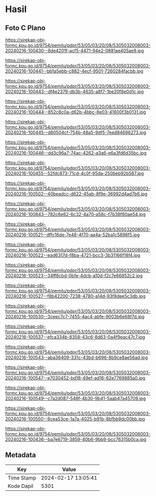 # Hasil

## Foto C Plano

https://sirekap-obj-formc.kpu.go.id/9754/pemilu/pdpr/53/05/03/20/08/5305032008003-20240216-100430--8de4201f-acf5-4471-94e2-0881ae405ae9.jpg

https://sirekap-obj-formc.kpu.go.id/9754/pemilu/pdpr/53/05/03/20/08/5305032008003-20240216-100441--bb1a5ebb-c882-4ecf-9501-7260284facbb.jpg

https://sirekap-obj-formc.kpu.go.id/9754/pemilu/pdpr/53/05/03/20/08/5305032008003-20240216-100443--df4e2379-db3b-4635-a8f7-1be20f8e0d1c.jpg

https://sirekap-obj-formc.kpu.go.id/9754/pemilu/pdpr/53/05/03/20/08/5305032008003-20240216-100444--852c8c0a-d62b-4bbc-8e03-41600f3b0131.jpg

https://sirekap-obj-formc.kpu.go.id/9754/pemilu/pdpr/53/05/03/20/08/5305032008003-20240216-100445--d80504cf-754b-48a5-9df5-7eed84696273.jpg

https://sirekap-obj-formc.kpu.go.id/9754/pemilu/pdpr/53/05/03/20/08/5305032008003-20240216-100446--dd3c96a7-74ac-4262-a3a6-e6a3fd6d35bc.jpg

https://sirekap-obj-formc.kpu.go.id/9754/pemilu/pdpr/53/05/03/20/08/5305032008003-20240216-100455--52fdc873-71cd-4c0f-95da-250beb92b587.jpg

https://sirekap-obj-formc.kpu.go.id/9754/pemilu/pdpr/53/05/03/20/08/5305032008003-20240216-100502--40beadcc-d622-45ab-8f9e-36992d4ad7b6.jpg

https://sirekap-obj-formc.kpu.go.id/9754/pemilu/pdpr/53/05/03/20/08/5305032008003-20240216-100843--782c6e62-6c32-4a70-a58c-f7b38f80ae54.jpg

https://sirekap-obj-formc.kpu.go.id/9754/pemilu/pdpr/53/05/03/20/08/5305032008003-20240216-100521--dffc16de-7e48-4f70-aa4a-52ba1c5896f5.jpg

https://sirekap-obj-formc.kpu.go.id/9754/pemilu/pdpr/53/05/03/20/08/5305032008003-20240216-100522--ead6317d-f8ba-4721-bcc3-3b31166f18f4.jpg

https://sirekap-obj-formc.kpu.go.id/9754/pemilu/pdpr/53/05/03/20/08/5305032008003-20240216-100523--34ff6cbd-0bfe-4dcb-a10d-f2c7e66852c2.jpg

https://sirekap-obj-formc.kpu.go.id/9754/pemilu/pdpr/53/05/03/20/08/5305032008003-20240216-100527--f8b42200-7238-4780-a14d-93f8dee5c3db.jpg

https://sirekap-obj-formc.kpu.go.id/9754/pemilu/pdpr/53/05/03/20/08/5305032008003-20240216-100530--3ceec7c7-7455-4ac4-abfe-9003b6e68f7d.jpg

https://sirekap-obj-formc.kpu.go.id/9754/pemilu/pdpr/53/05/03/20/08/5305032008003-20240216-100537--efca334b-8358-43c6-8d63-0a4f9eac47c7.jpg

https://sirekap-obj-formc.kpu.go.id/9754/pemilu/pdpr/53/05/03/20/08/5305032008003-20240216-100543--aba36409-331c-43bd-b696-8b9ce8ae56ad.jpg

https://sirekap-obj-formc.kpu.go.id/9754/pemilu/pdpr/53/05/03/20/08/5305032008003-20240216-100547--e7030452-bd18-49ef-ad16-62e7769885a0.jpg

https://sirekap-obj-formc.kpu.go.id/9754/pemilu/pdpr/53/05/03/20/08/5305032008003-20240216-100549--c7a2d087-548f-4b30-9b41-5aab47a45709.jpg

https://sirekap-obj-formc.kpu.go.id/9754/pemilu/pdpr/53/05/03/20/08/5305032008003-20240216-100550--8cea53ce-1a7a-4025-b91b-8bfbb9dc00bb.jpg

https://sirekap-obj-formc.kpu.go.id/9754/pemilu/pdpr/53/05/03/20/08/5305032008003-20240216-100436--ba7e6719-3859-40b6-9bb9-bcc76315b0ca.jpg


## Metadata

| Key        | Value               |
| ---------- | ------------------- |
| Time Stamp | 2024-02-17 13:05:41 |
| Kode Dapil | 5301                |



